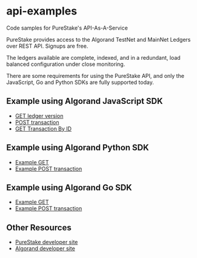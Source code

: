 # api-examples
Code samples for PureStake's API-As-A-Service

PureStake provides access to the Algorand TestNet and MainNet Ledgers over REST API. Signups are free.

The ledgers available are complete, indexed, and in a redundant, load balanced configuration under close monitoring.  

There are some requirements for using the PureStake API, and only the JavaScript, Go and Python SDKs are fully supported today. 


## Example using Algorand JavaScript SDK

* [GET ledger version](javascript-examples/get_versions.js)
* [POST transaction](javascript-examples/submit_tx.js)
* [GET Transaction By ID](javascript-examples/get_tx.js)

## Example using Algorand Python SDK

* [Example GET](python-examples/example_custom_header.py)
* [Example POST transaction](python-examples/complete_example.py)

## Example using Algorand Go SDK

* [Example GET](go-examples/example_custom_header.go)
* [Example POST transaction](go-examples/submit_tx.go)

## Other Resources

* [PureStake developer site](https://deverloper.purestake.io)
* [Algorand developer site](https://developer.algorand.com)


